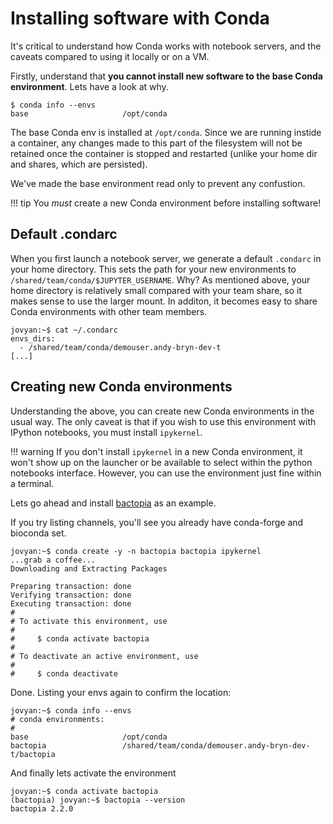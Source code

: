 # Installing software with Conda

It's critical to understand how Conda works with notebook servers, and the caveats compared to using it locally or on a VM.

Firstly, understand that **you cannot install new software to the base Conda environment**. Lets have a look at why.

```console
$ conda info --envs
base                     /opt/conda
```

The base Conda env is installed at `/opt/conda`. Since we are running instide a container, any changes made to this part of the filesystem will not be retained once the container is stopped and restarted (unlike your home dir and shares, which are persisted).

We've made the base environment read only to prevent any confustion.

<!-- prettier-ignore -->
!!! tip
    You *must* create a new Conda environment before installing software!

## Default .condarc

When you first launch a notebook server, we generate a default `.condarc` in your home directory. This sets the path for your new environments to `/shared/team/conda/$JUPYTER_USERNAME`. Why? As mentioned above, your home directory is relatively small compared with your team share, so it makes sense to use the larger mount. In additon, it becomes easy to share Conda environments with other team members.

```console
jovyan:~$ cat ~/.condarc
envs_dirs:
  - /shared/team/conda/demouser.andy-bryn-dev-t
[...]
```

## Creating new Conda environments

Understanding the above, you can create new Conda environments in the usual way. The only caveat is that if you wish to use this environment with IPython notebooks, you must install `ipykernel`.

<!-- prettier-ignore -->
!!! warning
    If you don't install `ipykernel` in a new Conda environment, it won't show up on the launcher or be available to select within the python notebooks interface. However, you can use the environment just fine within a terminal.

Lets go ahead and install [bactopia](https://bactopia.github.io/v2.2.0/quick-start/) as an example.

If you try listing channels, you'll see you already have conda-forge and bioconda set.

```console
jovyan:~$ conda create -y -n bactopia bactopia ipykernel
...grab a coffee...
Downloading and Extracting Packages

Preparing transaction: done
Verifying transaction: done
Executing transaction: done
#
# To activate this environment, use
#
#     $ conda activate bactopia
#
# To deactivate an active environment, use
#
#     $ conda deactivate
```

Done. Listing your envs again to confirm the location:

```console
jovyan:~$ conda info --envs
# conda environments:
#
base                     /opt/conda
bactopia                 /shared/team/conda/demouser.andy-bryn-dev-t/bactopia
```

And finally lets activate the environment

```console
jovyan:~$ conda activate bactopia
(bactopia) jovyan:~$ bactopia --version
bactopia 2.2.0
```
